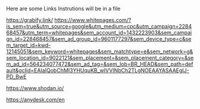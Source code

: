 Here are some Links Instrutions will be in a file

https://grabify.link/
https://www.whitepages.com/?is_sem=true&utm_source=google&utm_medium=cpc&utm_campaign=228468457&utm_term=whitepages&sem_account_id=1432223903&sem_campaign_id=228468457&sem_ad_group_id=9601177297&sem_device_type=c&sem_target_id=kwd-12145051&sem_keyword=whitepages&sem_matchtype=e&sem_network=g&sem_location_id=9022121&sem_placement=&sem_placement_category=&sem_ad_id=564234077472&sem_ad_tag=&sem_lob=BR_HEAD&sem_path=default&gclid=EAIaIQobChMI3YHUquKB_wIVVINbCh2TLgNOEAAYASAAEgIJ-PD_BwE

https://www.shodan.io/

https://anydesk.com/en
